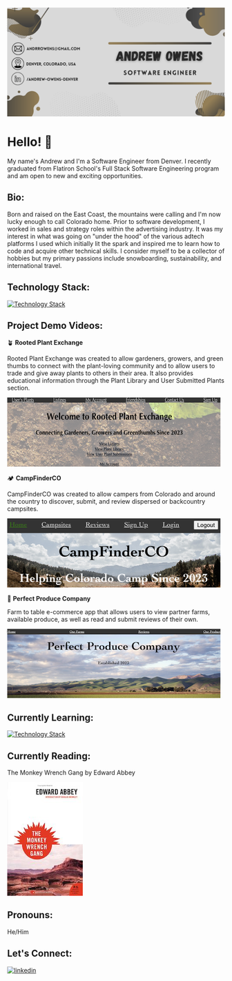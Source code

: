 ![](https://github.com/andrrowens/andrrowens/blob/main/Software%20Engineer%20(1).png)

# Hello! 👋
My name's Andrew and I'm a Software Engineer from Denver. I recently graduated from Flatiron School's Full Stack Software Engineering program and am open to new and exciting opportunities.

## Bio:
Born and raised on the East Coast, the mountains were calling and I'm now lucky enough to call Colorado home. Prior to software development, I worked in sales and strategy roles within the advertising industry. It was my interest in what was going on "under the hood" of the various adtech platforms I used which initially lit the spark and inspired me to learn how to code and acquire other technical skills. I consider myself to be a collector of hobbies but my primary passions include snowboarding, sustainability, and international travel. 

## Technology Stack:
[![Technology Stack](https://skillicons.dev/icons?i=js,react,ruby,rails,sqlite,css,html,postman,github,vscode)](https://skillicons.dev)

## Project Demo Videos:

🪴 **Rooted Plant Exchange**

Rooted Plant Exchange was created to allow gardeners, growers, and green thumbs to connect with the plant-loving community and to allow users to trade and give away plants to others in their area. It also provides educational information through the Plant Library and User Submitted Plants section.

[![rooted plant exchange](https://github.com/andrrowens/andrrowens/blob/main/rooted.png)](https://www.loom.com/share/2972fb5fa9ef4c8c8817d8eda7437e3d?sid=4d6be6a7-3c96-4668-ac4a-340279816f6f)

🏕 **CampFinderCO**

CampFinderCO was created to allow campers from Colorado and around the country to discover, submit, and review dispersed or backcountry campsites.

[![campfinderco](https://github.com/andrrowens/andrrowens/blob/main/campfinder.png)](https://www.loom.com/share/f09bda0504a1483f8ca2192575bf7571?sid=a23f4d7b-9ddd-4b2d-92c2-5a4d738274d0)

🍅 **Perfect Produce Company**

Farm to table e-commerce app that allows users to view partner farms, available produce, as well as read and submit reviews of their own.

[![perfect produce](https://github.com/andrrowens/andrrowens/blob/main/perfect.png)](https://www.loom.com/share/7217a6960bb74d28a15b3f3a46dce3cf?sid=cfb04885-e321-48a2-877b-80d2d5fcd8ae)

## Currently Learning:
[![Technology Stack](https://skillicons.dev/icons?i=py)](https://skillicons.dev)

## Currently Reading:
The Monkey Wrench Gang by Edward Abbey


![](https://github.com/andrrowens/andrrowens/blob/main/0061129763.01.S001.JUMBOXXX.jpg)

## Pronouns:

He/Him

## Let's Connect:
[![linkedin](https://user-images.githubusercontent.com/114885018/259907754-5b6e5385-5a1f-4170-a362-ab0e9fa37a93.png)](https://www.linkedin.com/in/andrew-owens-denver/)



